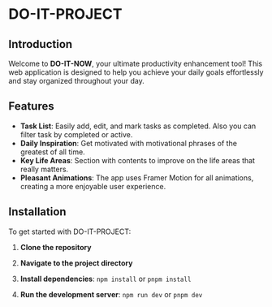 # DO-IT-PROJECT

## Introduction
Welcome to **DO-IT-NOW**, your ultimate productivity enhancement tool! This web application is designed to help you achieve  your daily goals effortlessly and stay organized throughout your day.


## Features
- **Task List**: Easily add, edit, and mark tasks as completed. Also you can filter task by completed or active.
- **Daily Inspiration**: Get motivated with motivational phrases of the greatest of all time.
- **Key Life Areas**: Section with contents to improve on the life areas that really matters.
- **Pleasant Animations**: The app uses Framer Motion for all animations, creating a more enjoyable user experience.

## Installation
To get started with DO-IT-PROJECT:

1. **Clone the repository**

2. **Navigate to the project directory**

3. **Install dependencies**:
```npm install``` or ```pnpm install```

4. **Run the development server**:
```npm run dev``` or ```pnpm dev```

